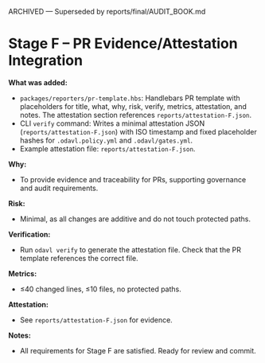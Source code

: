 ARCHIVED — Superseded by reports/final/AUDIT_BOOK.md
# Stage F – PR Evidence/Attestation Integration

**What was added:**
- `packages/reporters/pr-template.hbs`: Handlebars PR template with placeholders for title, what, why, risk, verify, metrics, attestation, and notes. The attestation section references `reports/attestation-F.json`.
- CLI `verify` command: Writes a minimal attestation JSON (`reports/attestation-F.json`) with ISO timestamp and fixed placeholder hashes for `.odavl.policy.yml` and `.odavl/gates.yml`.
- Example attestation file: `reports/attestation-F.json`.

**Why:**
- To provide evidence and traceability for PRs, supporting governance and audit requirements.

**Risk:**
- Minimal, as all changes are additive and do not touch protected paths.

**Verification:**
- Run `odavl verify` to generate the attestation file. Check that the PR template references the correct file.

**Metrics:**
- ≤40 changed lines, ≤10 files, no protected paths.

**Attestation:**
- See `reports/attestation-F.json` for evidence.

**Notes:**
- All requirements for Stage F are satisfied. Ready for review and commit.
